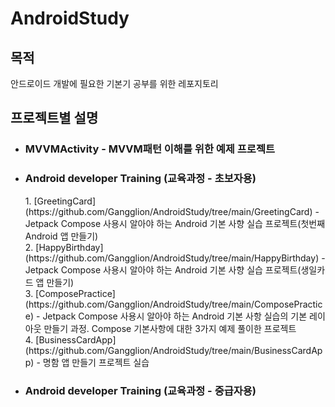 # AndroidStudy

## 목적
안드로이드 개발에 필요한 기본기 공부를 위한 레포지토리

## 프로젝트별 설명
* <h3>MVVMActivity - MVVM패턴 이해를 위한 예제 프로젝트</h3>

* <h3>Android developer Training (교육과정 - 초보자용)</h3>
  1. [GreetingCard](https://github.com/Gangglion/AndroidStudy/tree/main/GreetingCard) - Jetpack Compose 사용시 알아야 하는 Android 기본 사향 실습 프로젝트(첫번째 Android 앱 만들기)</br>
  2. [HappyBirthday](https://github.com/Gangglion/AndroidStudy/tree/main/HappyBirthday) - Jetpack Compose 사용시 알아야 하는 Android 기본 사향 실습 프로젝트(생일카드 앱 만들기)</br>
  3. [ComposePractice](https://github.com/Gangglion/AndroidStudy/tree/main/ComposePractice) - Jetpack Compose 사용시 알아야 하는 Android 기본 사항 실습의 기본 레이아웃 만들기 과정. Compose 기본사항에 대한 3가지 예제 풀이한 프로젝트</br>
  4. [BusinessCardApp](https://github.com/Gangglion/AndroidStudy/tree/main/BusinessCardApp) - 명함 앱 만들기 프로젝트 실습</br>

* <h3>Android developer Training (교육과정 - 중급자용)</h3>
